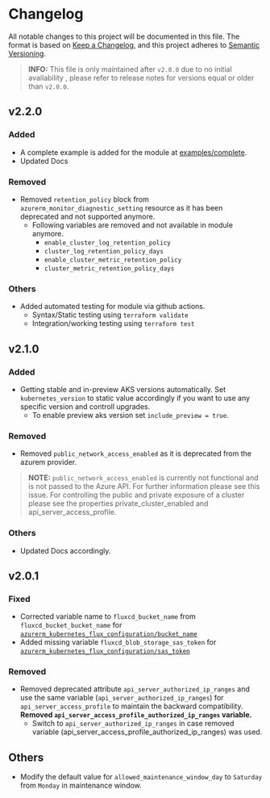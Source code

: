 # Changelog

All notable changes to this project will be documented in this file.
The format is based on [Keep a Changelog](https://keepachangelog.com/en/1.0.0/), and this project adheres to [Semantic Versioning](https://semver.org/spec/v2.0.0.html).

<!--
## version
### Added
  - Added new feature

### Fixed
  - Bug fixes

### Removed
  - Removed/Deprecated features

### Others
  - Other changes
-->

> **INFO:** This file is only maintained after `v2.0.0` due to no initial availability , please refer to release notes for versions equal or older than `v2.0.0`.

## v2.2.0
### Added

- A complete example is added for the module at [examples/complete](./examples/complete).
- Updated Docs

### Removed
- Removed `retention_policy` block from `azurerm_monitor_diagnostic_setting` resource as it has been deprecated and not supported anymore.
  - Following variables are removed and not available in module anymore.
    - `enable_cluster_log_retention_policy`
    - `cluster_log_retention_policy_days`
    - `enable_cluster_metric_retention_policy`
    - `cluster_metric_retention_policy_days`

### Others

- Added automated testing for module via github actions.
  - Syntax/Static testing using `terraform validate`
  - Integration/working testing using `terraform test`

## v2.1.0
### Added

- Getting stable and in-preview AKS versions automatically. Set `kubernetes_version` to static value accordingly if you want to use any specific version and controll upgrades.
  - To enable preview aks version set `include_preview = true`.

### Removed

- Removed `public_network_access_enabled` as it is deprecated from the azurem provider.
> **NOTE:** `public_network_access_enabled` is currently not functional and is not passed to the Azure API. For further information please see this issue. For controlling the public and private exposure of a cluster please see the properties private_cluster_enabled and api_server_access_profile.

### Others
- Updated Docs accordingly.

## v2.0.1
### Fixed

- Corrected variable name to `fluxcd_bucket_name` from `fluxcd_bucket_bucket_name` for [`azurerm_kubernetes_flux_configuration/bucket_name`](https://registry.terraform.io/providers/hashicorp/azurerm/3.75.0/docs/resources/kubernetes_flux_configuration#bucket_name)
- Added missing variable `fluxcd_blob_storage_sas_token` for [`azurerm_kubernetes_flux_configuration/sas_token`](https://registry.terraform.io/providers/hashicorp/azurerm/3.75.0/docs/resources/kubernetes_flux_configuration#sas_token)

### Removed

- Removed deprecated attribute `api_server_authorized_ip_ranges` and use the same variable (`api_server_authorized_ip_ranges`) for `api_server_access_profile` to maintain the backward compatibility. **Removed `api_server_access_profile_authorized_ip_ranges` variable.**
  - Switch to `api_server_authorized_ip_ranges` in case removed variable (api_server_access_profile_authorized_ip_ranges) was used.

## Others

- Modify the default value for `allowed_maintenance_window_day` to `Saturday` from `Monday` in maintenance window.
